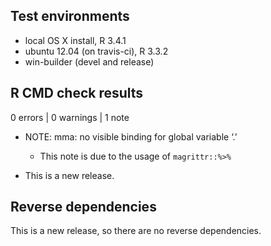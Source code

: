 ## Test environments
* local OS X install, R 3.4.1
* ubuntu 12.04 (on travis-ci), R 3.3.2
* win-builder (devel and release)

## R CMD check results

0 errors | 0 warnings | 1 note 

* NOTE: mma: no visible binding for global variable ‘.’
  * This note is due to the usage of `magrittr::%>%`

* This is a new release.

## Reverse dependencies

This is a new release, so there are no reverse dependencies.

